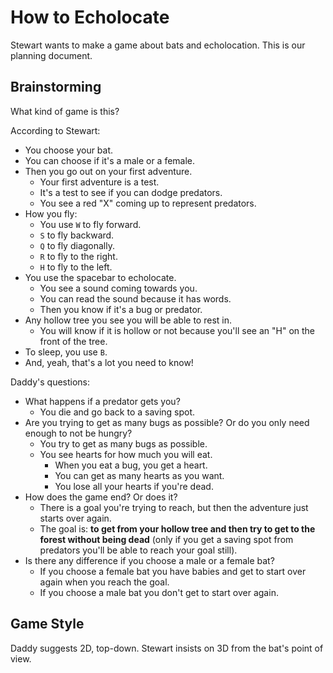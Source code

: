 # How to Echolocate

Stewart wants to make a game about bats and echolocation. This is our planning
document.

## Brainstorming

What kind of game is this?

According to Stewart:

* You choose your bat.
* You can choose if it's a male or a female.
* Then you go out on your first adventure.
  - Your first adventure is a test.
  - It's a test to see if you can dodge predators.
  - You see a red "X" coming up to represent predators.
* How you fly:
  - You use `W` to fly forward.
  - `S` to fly backward.
  - `Q` to fly diagonally.
  - `R` to fly to the right.
  - `H` to fly to the left.
* You use the spacebar to echolocate.
  - You see a sound coming towards you.
  - You can read the sound because it has words.
  - Then you know if it's a bug or predator.
* Any hollow tree you see you will be able to rest in.
  - You will know if it is hollow or not because you'll see an "H" on the front
    of the tree.
* To sleep, you use `B`.
* And, yeah, that's a lot you need to know!

Daddy's questions:

* What happens if a predator gets you?
  - You die and go back to a saving spot.
* Are you trying to get as many bugs as possible? Or do you only need enough to
  not be hungry?
  - You try to get as many bugs as possible.
  - You see hearts for how much you will eat.
    * When you eat a bug, you get a heart.
    * You can get as many hearts as you want.
    * You lose all your hearts if you're dead.
* How does the game end? Or does it?
  - There is a goal you're trying to reach, but then the adventure just starts
    over again.
  - The goal is: **to get from your hollow tree and then try to get to the forest
    without being dead** (only if you get a saving spot from predators you'll be
    able to reach your goal still).
* Is there any difference if you choose a male or a female bat?
  - If you choose a female bat you have babies and get to start over again when
    you reach the goal.
  - If you choose a male bat you don't get to start over again.


## Game Style

Daddy suggests 2D, top-down. Stewart insists on 3D from the bat's point of view.
